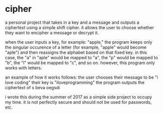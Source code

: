 # cipher
a personal project that takes in a key and a message and outputs a ciphertext using a simple shift cipher. it allows the user to choose whether they want to encipher a message or decrypt it.

when the user inputs a key, for example: "apple," the program keeps only the singular occurence of a letter (for example, "apple" would become "aple") and then reassigns the alphabet based on that fixed key. in this case, the "a" in "aple" would be mapped to "a", the "p" would be mapped to "b", the "l" would be mapped to "c", and so on. however, this program only works with letters.

an example of how it works follows:
the user chooses their message to be "i love coding"
their key is "iloveprogramming"
the program outputs the ciphertext of s beva oegsdi

i wrote this during the summer of 2017 as a simple side project to occupy my time. it is not perfectly secure and should not be used for passwords, etc.

